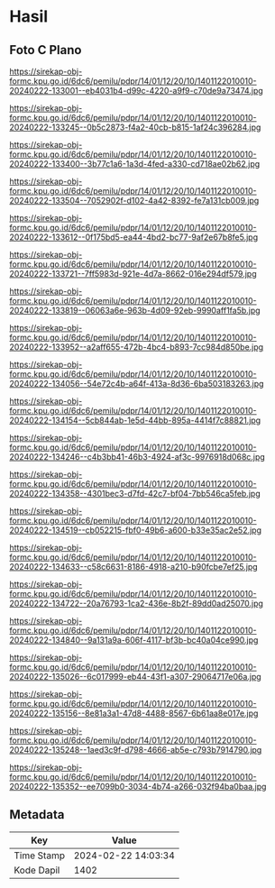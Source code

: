 # Hasil

## Foto C Plano

https://sirekap-obj-formc.kpu.go.id/6dc6/pemilu/pdpr/14/01/12/20/10/1401122010010-20240222-133001--eb4031b4-d99c-4220-a9f9-c70de9a73474.jpg

https://sirekap-obj-formc.kpu.go.id/6dc6/pemilu/pdpr/14/01/12/20/10/1401122010010-20240222-133245--0b5c2873-f4a2-40cb-b815-1af24c396284.jpg

https://sirekap-obj-formc.kpu.go.id/6dc6/pemilu/pdpr/14/01/12/20/10/1401122010010-20240222-133400--3b77c1a6-1a3d-4fed-a330-cd718ae02b62.jpg

https://sirekap-obj-formc.kpu.go.id/6dc6/pemilu/pdpr/14/01/12/20/10/1401122010010-20240222-133504--7052902f-d102-4a42-8392-fe7a131cb009.jpg

https://sirekap-obj-formc.kpu.go.id/6dc6/pemilu/pdpr/14/01/12/20/10/1401122010010-20240222-133612--0f175bd5-ea44-4bd2-bc77-9af2e67b8fe5.jpg

https://sirekap-obj-formc.kpu.go.id/6dc6/pemilu/pdpr/14/01/12/20/10/1401122010010-20240222-133721--7ff5983d-921e-4d7a-8662-016e294df579.jpg

https://sirekap-obj-formc.kpu.go.id/6dc6/pemilu/pdpr/14/01/12/20/10/1401122010010-20240222-133819--06063a6e-963b-4d09-92eb-9990aff1fa5b.jpg

https://sirekap-obj-formc.kpu.go.id/6dc6/pemilu/pdpr/14/01/12/20/10/1401122010010-20240222-133952--a2aff655-472b-4bc4-b893-7cc984d850be.jpg

https://sirekap-obj-formc.kpu.go.id/6dc6/pemilu/pdpr/14/01/12/20/10/1401122010010-20240222-134056--54e72c4b-a64f-413a-8d36-6ba503183263.jpg

https://sirekap-obj-formc.kpu.go.id/6dc6/pemilu/pdpr/14/01/12/20/10/1401122010010-20240222-134154--5cb844ab-1e5d-44bb-895a-4414f7c88821.jpg

https://sirekap-obj-formc.kpu.go.id/6dc6/pemilu/pdpr/14/01/12/20/10/1401122010010-20240222-134246--c4b3bb41-46b3-4924-af3c-9976918d068c.jpg

https://sirekap-obj-formc.kpu.go.id/6dc6/pemilu/pdpr/14/01/12/20/10/1401122010010-20240222-134358--4301bec3-d7fd-42c7-bf04-7bb546ca5feb.jpg

https://sirekap-obj-formc.kpu.go.id/6dc6/pemilu/pdpr/14/01/12/20/10/1401122010010-20240222-134519--cb052215-fbf0-49b6-a600-b33e35ac2e52.jpg

https://sirekap-obj-formc.kpu.go.id/6dc6/pemilu/pdpr/14/01/12/20/10/1401122010010-20240222-134633--c58c6631-8186-4918-a210-b90fcbe7ef25.jpg

https://sirekap-obj-formc.kpu.go.id/6dc6/pemilu/pdpr/14/01/12/20/10/1401122010010-20240222-134722--20a76793-1ca2-436e-8b2f-89dd0ad25070.jpg

https://sirekap-obj-formc.kpu.go.id/6dc6/pemilu/pdpr/14/01/12/20/10/1401122010010-20240222-134840--9a131a9a-606f-4117-bf3b-bc40a04ce990.jpg

https://sirekap-obj-formc.kpu.go.id/6dc6/pemilu/pdpr/14/01/12/20/10/1401122010010-20240222-135026--6c017999-eb44-43f1-a307-29064717e06a.jpg

https://sirekap-obj-formc.kpu.go.id/6dc6/pemilu/pdpr/14/01/12/20/10/1401122010010-20240222-135156--8e81a3a1-47d8-4488-8567-6b61aa8e017e.jpg

https://sirekap-obj-formc.kpu.go.id/6dc6/pemilu/pdpr/14/01/12/20/10/1401122010010-20240222-135248--1aed3c9f-d798-4666-ab5e-c793b7914790.jpg

https://sirekap-obj-formc.kpu.go.id/6dc6/pemilu/pdpr/14/01/12/20/10/1401122010010-20240222-135352--ee7099b0-3034-4b74-a266-032f94ba0baa.jpg


## Metadata

| Key        | Value               |
| ---------- | ------------------- |
| Time Stamp | 2024-02-22 14:03:34 |
| Kode Dapil | 1402                |



